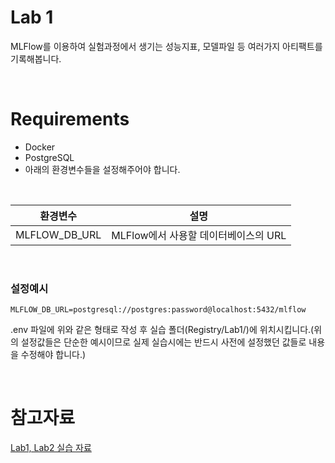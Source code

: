 # Lab 1

MLFlow를 이용하여 실험과정에서 생기는 성능지표, 모델파일 등 여러가지 아티팩트를 기록해봅니다.

<br>

# Requirements

* Docker
* PostgreSQL
* 아래의 환경변수들을 설정해주어야 합니다.

<br>

|환경변수|설명|
|---|---|
|MLFLOW_DB_URL|MLFlow에서 사용할 데이터베이스의 URL|

<br>

### 설정예시
```
MLFLOW_DB_URL=postgresql://postgres:password@localhost:5432/mlflow
```

.env 파일에 위와 같은 형태로 작성 후 실습 폴더(Registry/Lab1/)에 위치시킵니다.(위의 설정값들은 단순한 예시이므로 실제 실습시에는 반드시 사전에 설정했던 값들로 내용을 수정해야 합니다.)

<br>

# 참고자료
[Lab1, Lab2 실습 자료](https://docs.google.com/presentation/d/1JM-qKYC3xdzs3kn9x3X119HSSIaOgiiRGQXMTlw4lGY/edit?usp=sharing)  
